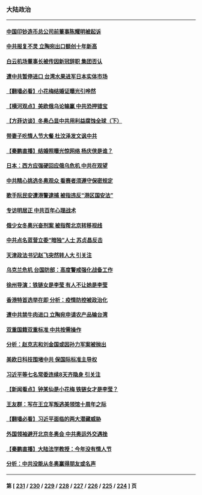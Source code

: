 ### 大陆政治
---
#### [中国印钞造币总公司前董事陈耀明被起诉](../../pages/ncid277/n13581095.md) 
#### [中共报复不灵 立陶宛出口额创十年新高](../../pages/ncid277/n13580817.md) 
#### [白云机场董事长被传因新冠辞职 集团否认](../../pages/ncid277/n13580646.md) 
#### [遭中共暂停进口 台湾水果进军日本实体市场](../../pages/ncid277/n13580178.md) 
#### [【翻墙必看】小花梅结婚证曝光引哗然](../../pages/ncid277/n13579894.md) 
#### [【横河观点】美欧俄乌论输赢 中共恐押错宝](../../pages/ncid277/n13579623.md) 
#### [【方菲访谈】冬奥凸显中共用利益腐蚀全球（下）](../../pages/ncid277/n13578781.md) 
#### [带妻子吃情人节大餐 杜汶泽发文讽中共](../../pages/ncid277/n13579538.md) 
#### [【秦鹏直播】结婚照曝光惊网络 杨庆侠是谁？](../../pages/ncid277/n13579431.md) 
#### [日本：西方应强硬回应俄乌危机 中共在观望](../../pages/ncid277/n13579536.md) 
#### [中共精心挑选冬奥观众 看赛者须遵守保密规定](../../pages/ncid277/n13579289.md) 
#### [歌手阮民安遭港警逮捕 被指违反“港区国安法”](../../pages/ncid277/n13579182.md) 
#### [专访明居正 中共百年心理战术](../../pages/ncid277/n13566524.md) 
#### [俄少女冬奥兴奋剂案 被指帮北京转移视线](../../pages/ncid277/n13579119.md) 
#### [中共点名蓝营立委“暗独”人士  苏贞昌反击](../../pages/ncid277/n13578831.md) 
#### [天津政法书记赵飞突然转人大 引关注](../../pages/ncid277/n13578965.md) 
#### [乌克兰危机 台国防部：高度警戒强化战备工作](../../pages/ncid277/n13578131.md) 
#### [徐州导演：铁链女是李莹 有人不让她是李莹](../../pages/ncid277/n13578219.md) 
#### [香港特首选举在即 分析：疫情防控被政治化](../../pages/ncid277/n13578191.md) 
#### [遭中共禁牛肉进口 立陶宛申请农产品输台湾](../../pages/ncid277/n13577802.md) 
#### [双重国籍双重标准 中共按需操作](../../pages/ncid277/n13578136.md) 
#### [分析：赵克志和刘金国或因孙力军案被抛出](../../pages/ncid277/n13578063.md) 
#### [美欧日科技围堵中共 保国际标准主导权](../../pages/ncid277/n13577942.md) 
#### [习近平等七名常委连续8天齐隐身 引关注](../../pages/ncid277/n13577361.md) 
#### [【新闻看点】钟某仙是小花梅 铁链女才是李莹？](../../pages/ncid277/n13576075.md) 
#### [王友群：写在王立军叛逃美领馆十周年之际](../../pages/ncid277/n13577068.md) 
#### [【翻墙必看】习近平面临的两大潜藏威胁](../../pages/ncid277/n13577286.md) 
#### [外国领袖避开北京冬奥会 中共奥运外交遇挫](../../pages/ncid277/n13576904.md) 
#### [【秦鹏直播】大陆法学教授：今年没有情人节](../../pages/ncid277/n13576838.md) 
#### [分析：中共没能从冬奥赢得朋友或名声](../../pages/ncid277/n13576585.md) 

---
#### 第 [ [231](./231.md) / [230](./230.md) / [229](./229.md) / [228](./228.md) / [227](./227.md) / [226](./226.md) / [225](./225.md) / [224](./224.md) ] 页
